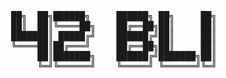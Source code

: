 <pre>
                     ██╗  ██╗██████╗     ██████╗ ██╗     ██╗███╗   ██╗██████╗ 
                     ██║  ██║╚════██╗    ██╔══██╗██║     ██║████╗  ██║██╔══██╗
                     ███████║ █████╔╝    ██████╔╝██║     ██║██╔██╗ ██║██║  ██║
                     ╚════██║██╔═══╝     ██╔══██╗██║     ██║██║╚██╗██║██║  ██║
                          ██║███████╗    ██████╔╝███████╗██║██║ ╚████║██████╔╝
                          ╚═╝╚══════╝    ╚═════╝ ╚══════╝╚═╝╚═╝  ╚═══╝╚═════╝ 
</pre>
